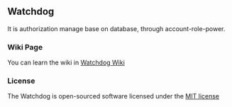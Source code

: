 ## Watchdog
It is authorization manage base on database, through account-role-power.

### Wiki Page

You can learn the wiki in [Watchdog Wiki](https://github.com/Luminee/watchdog/wiki)
### License

The Watchdog is open-sourced software licensed under the [MIT license](http://opensource.org/licenses/MIT)
